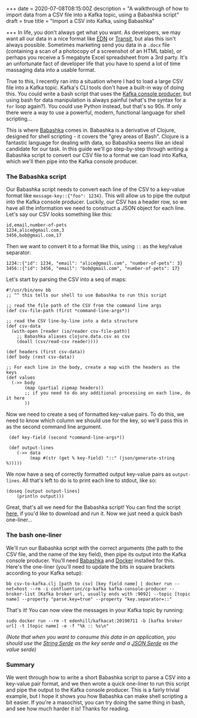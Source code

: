 +++
date = 2020-07-08T08:15:00Z
description = "A walkthrough of how to import data from a CSV file into a Kafka topic, using a Babashka script"
draft = true
title = "Import a CSV into Kafka, using Babashka"

+++
In life, you don't always get what you want. As developers, we may want all our data in a nice format like [EDN](https://github.com/edn-format/edn "EDN format") or [Transit](https://github.com/cognitect/transit-format "Transit format"), but alas this isn't always possible. Sometimes marketing send you data in a `.docx` file (containing a scan of a photocopy of a screenshot of an HTML table), or perhaps you receive a 5 megabyte Excel spreadsheet from a 3rd party. It's an unfortunate fact of developer life that you have to spend a lot of time massaging data into a usable format.

True to this, I recently ran into a situation where I had to load a large CSV file into a Kafka topic. Kafka's CLI tools don't have a built-in way of doing this. You could write a bash script that uses the [Kafka console producer](https://riptutorial.com/apache-kafka/example/27965/kafka-console-producer "Kafka console producer docs"), but using bash for data manipulation is always painful (what's the syntax for a `for` loop again?). You could use Python instead, but that's so 90s. If only there were a way to use a powerful, modern, functional language for shell scripting...

This is where [Babashka](https://github.com/borkdude/babashka "Babashka") comes in. Babashka is a derivative of Clojure, designed for shell scripting - it covers the "grey areas of Bash". Clojure is a fantastic language for dealing with data, so Babashka seems like an ideal candidate for our task. In this guide we'll go step-by-step through writing a Babashka script to convert our CSV file to a format we can load into Kafka, which we'll then pipe into the Kafka console producer.

### The Babashka script

Our Babashka script needs to convert each line of the CSV to a key-value format like `message-key::{"foo": 1234}`. This will allow us to pipe the output into the Kafka console producer. Luckily, our CSV has a header row, so we have all the information we need to construct a JSON object for each line. Let's say our CSV looks something like this:

    id,email,number-of-pets
    1234,alice@gmail.com,3
    3456,bob@gmail.com,17

Then we want to convert it to a format like this, using `::` as the key/value separator:

    1234::{"id": 1234, "email": "alice@gmail.com", "number-of-pets": 3}
    3456::{"id": 3456, "email": "bob@gmail.com", "number-of-pets": 17}

Let's start by parsing the CSV into a seq of maps:

    #!/usr/bin/env bb
    ;; ^^ this tells our shell to use Babashka to run this script
    
    ;; read the file path of the CSV from the command line args
    (def csv-file-path (first *command-line-args*))
    
    ;; read the CSV line-by-line into a data structure
    (def csv-data
      (with-open [reader (io/reader csv-file-path)]
      	;; Babashka aliases clojure.data.csv as csv
        (doall (csv/read-csv reader))))
    
    (def headers (first csv-data))
    (def body (rest csv-data))
    
    ;; For each line in the body, create a map with the headers as the keys
    (def values
      (->> body
           (map (partial zipmap headers))
           ;; if you need to do any additional processing on each line, do it here
           ))

Now we need to create a seq of formatted key-value pairs. To do this, we need to know which column we should use for the key, so we'll pass this in as the second command line argument.

     (def key-field (second *command-line-args*))
     
     (def output-lines
        (->> data
             (map #(str (get % key-field) "::" (json/generate-string %)))))

We now have a seq of correctly formatted output key-value pairs as `output-lines`. All that's left to do is to print each line to stdout, like so:

    (doseq [output output-lines]
        (println output)))

Great, that's all we need for the Babashka script! You can find the script [here](https://gist.github.com/DaveWM/3185481497d32ca623838137e77bd291 "Babashka script gist"), if you'd like to download and run it. Now we just need a quick bash one-liner...

### The bash one-liner

We'll run our Babashka script with the correct arguments (the path to the CSV file, and the name of the key field), then pipe its output into the Kafka console producer. You'll need [Babashka](https://github.com/borkdude/babashka#installation "Babashka install") and [Docker](https://docs.docker.com/get-docker/ "Docker install") installed for this. Here's the one-liner (you'll need to update the bits in square brackets according to your Kafka setup):

    bb csv-to-kafka.clj [path to csv] [key field name] | docker run --net=host --rm -i confluentinc/cp-kafka kafka-console-producer --broker-list [Kafka broker url, usually ends with :9092] --topic [topic name] --property "parse.key=true" --property "key.separator=::"

That's it! You can now view the messages in your Kafka topic by running:

    sudo docker run --rm -t edenhill/kafkacat:20190711 -b [kafka broker url] -t [topic name] -e -f "%k :: %s\n"

_(Note that when you want to consume this data in an application, you should use the_ [_String Serde_](https://kafka.apache.org/11/javadoc/org/apache/kafka/common/serialization/Serdes.StringSerde.html "String Serde docs") _as the key serde and a_ [_JSON Serde_](https://sachabarbs.wordpress.com/2019/03/14/kafkastreams-custom-serdes/ "JSON Serde blog") _as the value serde)_

### Summary

We went through how to write a short Babashka script to parse a CSV into a key-value pair format, and we then wrote a quick one-liner to run this script and pipe the output to the Kafka console producer. This is a fairly trivial example, but I hope it shows you how Babashka can make shell scripting a bit easier. If you're a masochist, you can try doing the same thing in bash, and see how much harder it is! Thanks for reading.